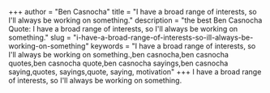 +++
author = "Ben Casnocha"
title = "I have a broad range of interests, so I'll always be working on something."
description = "the best Ben Casnocha Quote: I have a broad range of interests, so I'll always be working on something."
slug = "i-have-a-broad-range-of-interests-so-ill-always-be-working-on-something"
keywords = "I have a broad range of interests, so I'll always be working on something.,ben casnocha,ben casnocha quotes,ben casnocha quote,ben casnocha sayings,ben casnocha saying,quotes, sayings,quote, saying, motivation"
+++
I have a broad range of interests, so I'll always be working on something.
